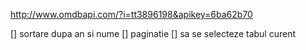 http://www.omdbapi.com/?i=tt3896198&apikey=6ba62b70

[] sortare dupa an si nume
[] paginatie
[] sa se selecteze tabul curent
